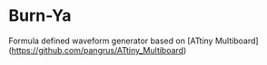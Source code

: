 # Burn-Ya

Formula defined waveform generator based on [ATtiny Multiboard] (https://github.com/pangrus/ATtiny_Multiboard)
